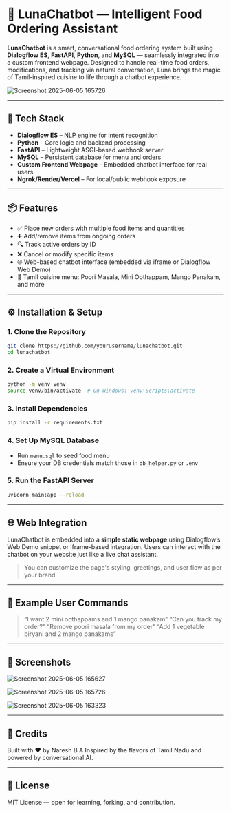 # 🌙 LunaChatbot — Intelligent Food Ordering Assistant

**LunaChatbot** is a smart, conversational food ordering system built using **Dialogflow ES**, **FastAPI**, **Python**, and **MySQL** — seamlessly integrated into a custom frontend webpage. Designed to handle real-time food orders, modifications, and tracking via natural conversation, Luna brings the magic of Tamil-inspired cuisine to life through a chatbot experience.

![Screenshot 2025-06-05 165726](https://github.com/user-attachments/assets/75421549-4559-4b84-82df-1e08bfc11da5)


---

## 🚀 Tech Stack

- **Dialogflow ES** – NLP engine for intent recognition  
- **Python** – Core logic and backend processing  
- **FastAPI** – Lightweight ASGI-based webhook server  
- **MySQL** – Persistent database for menu and orders  
- **Custom Frontend Webpage** – Embedded chatbot interface for real users  
- **Ngrok/Render/Vercel** – For local/public webhook exposure

---

## 📦 Features

- ✅ Place new orders with multiple food items and quantities  
- ➕ Add/remove items from ongoing orders  
- 🔍 Track active orders by ID  
- ❌ Cancel or modify specific items  
- 🌐 Web-based chatbot interface (embedded via iframe or Dialogflow Web Demo)  
- 🍱 Tamil cuisine menu: Poori Masala, Mini Oothappam, Mango Panakam, and more  

---

## ⚙️ Installation & Setup

### 1. Clone the Repository

```bash
git clone https://github.com/yourusername/lunachatbot.git
cd lunachatbot
````

### 2. Create a Virtual Environment

```bash
python -m venv venv
source venv/bin/activate  # On Windows: venv\Scripts\activate
```

### 3. Install Dependencies

```bash
pip install -r requirements.txt
```

### 4. Set Up MySQL Database

* Run `menu.sql` to seed food menu
* Ensure your DB credentials match those in `db_helper.py` or `.env`

### 5. Run the FastAPI Server

```bash
uvicorn main:app --reload
```

---

## 🌐 Web Integration

LunaChatbot is embedded into a **simple static webpage** using Dialogflow’s Web Demo snippet or iframe-based integration. Users can interact with the chatbot on your website just like a live chat assistant.

> You can customize the page's styling, greetings, and user flow as per your brand.

---


## 💬 Example User Commands

> “I want 2 mini oothappams and 1 mango panakam”
> “Can you track my order?”
> “Remove poori masala from my order”
> “Add 1 vegetable biryani and 2 mango panakams”

---

## 📸 Screenshots

![Screenshot 2025-06-05 165627](https://github.com/user-attachments/assets/a2814c9c-4561-4770-9b73-a049473e079f)

![Screenshot 2025-06-05 165726](https://github.com/user-attachments/assets/a1cbca5f-8e16-4d30-96af-6904365074eb)

![Screenshot 2025-06-05 163323](https://github.com/user-attachments/assets/4e61bd7a-1bb2-4993-9ad2-237132907889)



---

## 🧠 Credits

Built with ❤️ by Naresh B A
Inspired by the flavors of Tamil Nadu and powered by conversational AI.

---

## 📜 License

MIT License — open for learning, forking, and contribution.



